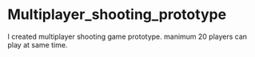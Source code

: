# Multiplayer_shooting_prototype
I created multiplayer shooting game prototype. manimum 20 players can play at same time.
